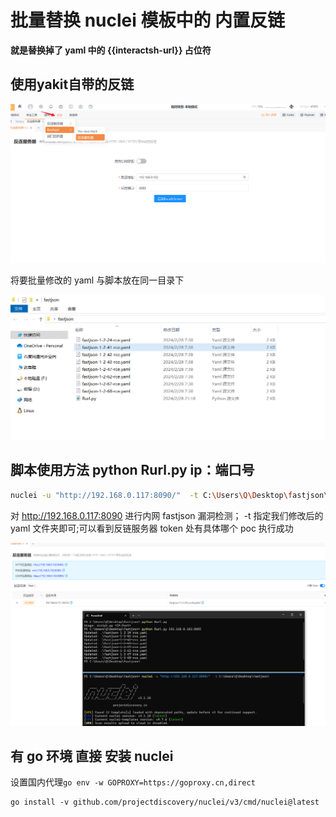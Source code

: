 

# 批量替换 nuclei 模板中的 内置反链 

**就是替换掉了  yaml 中的 {{interactsh-url}} 占位符**



## 使用yakit自带的反链

![image-20240228211756513](./nuclei_iner.assets/image-20240228211756513.png)

将要批量修改的 yaml 与脚本放在同一目录下

![image-20240228211852786](./nuclei_iner.assets/image-20240228211852786.png)

## 脚本使用方法 python Rurl.py ip：端口号

 

```bash
nuclei -u "http://192.168.0.117:8090/"  -t C:\Users\Q\Desktop\fastjson\
```

对 http://192.168.0.117:8090 进行内网 fastjson 漏洞检测； -t 指定我们修改后的 yaml 文件夹即可;可以看到反链服务器 token 处有具体哪个 poc 执行成功



![image-20240228212130301](./nuclei_iner.assets/image-20240228212130301.png)
##  有 go 环境 直接 安装 nuclei

设置国内代理``go env -w GOPROXY=https://goproxy.cn,direct``

```shell
go install -v github.com/projectdiscovery/nuclei/v3/cmd/nuclei@latest
```

